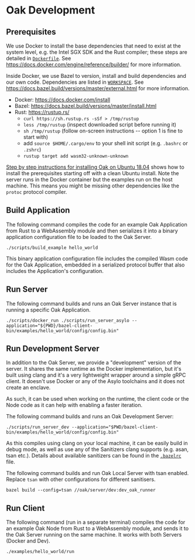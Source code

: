 # Oak Development

## Prerequisites

We use Docker to install the base dependencies that need to exist at the system
level, e.g. the Intel SGX SDK and the Rust compiler; these steps are detailed in
[`Dockerfile`](/Dockerfile). See
https://docs.docker.com/engine/reference/builder/ for more information.

Inside Docker, we use Bazel to version, install and build dependencies and our
own code. Dependencies are listed in [`WORKSPACE`](/WORKSPACE). See
https://docs.bazel.build/versions/master/external.html for more information.

- Docker: https://docs.docker.com/install
- Bazel: https://docs.bazel.build/versions/master/install.html
- Rust: https://rustup.rs/
  - `curl https://sh.rustup.rs -sSf > /tmp/rustup`
  - `less /tmp/rustup` (inspect downloaded script before running it)
  - `sh /tmp/rustup` (follow on-screen instructions -- option 1 is fine to start
    with)
  - add `source $HOME/.cargo/env` to your shell init script (e.g. `.bashrc` or
    `.zshrc`)
  - `rustup target add wasm32-unknown-unknown`

[Step by step instructions for installing Oak on Ubuntu 18.04](INSTALL.md) shows
how to install the prerequisites starting off with a clean Ubuntu install. Note
the server runs in the Docker container but the examples run on the host
machine. This means you might be missing other dependencies like the `protoc`
protocol compiler.

## Build Application

The following command compiles the code for an example Oak Application from Rust
to a WebAssembly module and then serializes it into a binary application
configuration file to be loaded to the Oak Server.

`./scripts/build_example hello_world`

This binary application configuration file includes the compiled Wasm code for
the Oak Application, embedded in a serialized protocol buffer that also includes
the Application's configuration.

## Run Server

The following command builds and runs an Oak Server instance that is running a
specific Oak Application.

`./scripts/docker_run ./scripts/run_server_asylo --application="${PWD}/bazel-client-bin/examples/hello_world/config/config.bin"`

## Run Development Server

In addition to the Oak Server, we provide a "development" version of the server.
It shares the same runtime as the Docker implementation, but it's built using
clang and it's a very lightweight wrapper around a simple gRPC client. It
doesn't use Docker or any of the Asylo toolchains and it does not create an
enclave.

As such, it can be used when working on the runtime, the client code or the Node
code as it can help with enabling a faster iteration.

The following command builds and runs an Oak Development Server:

`./scripts/run_server_dev --application="$PWD/bazel-client-bin/examples/hello_world/config/config.bin"`

As this compiles using clang on your local machine, it can be easily build in
debug mode, as well as use any of the Sanitizers clang supports (e.g. asan, tsan
etc.). Details about available sanitizers can be found in the
[`.bazelrc`](/.bazelrc) file.

The following command builds and run Oak Local Server with tsan enabled. Replace
`tsan` with other configurations for different sanitisers.

`bazel build --config=tsan //oak/server/dev:dev_oak_runner`

## Run Client

The following command (run in a separate terminal) compiles the code for an
example Oak Node from Rust to a WebAssembly module, and sends it to the Oak
Server running on the same machine. It works with both Servers (Docker and Dev).

`./examples/hello_world/run`
